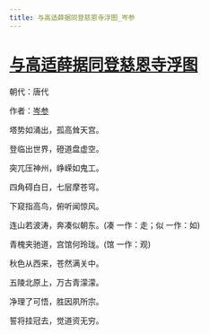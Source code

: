 ```yaml
---
title: 与高适薛据同登慈恩寺浮图_岑参
---
```


# [与高适薛据同登慈恩寺浮图](http://so.gushiwen.org/view_9259.aspx)

朝代：唐代

作者：[岑参](http://so.gushiwen.org/author_113.aspx)

塔势如涌出，孤高耸天宫。

登临出世界，磴道盘虚空。

突兀压神州，峥嵘如鬼工。

四角碍白日，七层摩苍穹。

下窥指高鸟，俯听闻惊风。

连山若波涛，奔凑似朝东。(凑 一作：走；似 一作：如)

青槐夹驰道，宫馆何玲珑。(馆 一作：观)

秋色从西来，苍然满关中。

五陵北原上，万古青濛濛。

净理了可悟，胜因夙所宗。

誓将挂冠去，觉道资无穷。